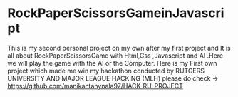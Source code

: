 # RockPaperScissorsGameinJavascript  
This is my second personal project on my own after my first  project and It is all about RockPaperScissorsGame  with Html,Css ,Javascript and AI .Here we will play the game with the AI or the Computer.
Here is my First own project which made me win my hackathon conducted by RUTGERS UNIVERSITY AND MAJOR LEAGUE HACKING (MLH) please do check -> https://github.com/manikantanynala97/HACK-RU-PROJECT
